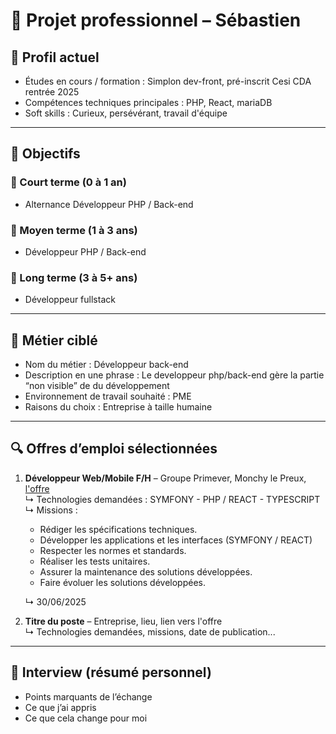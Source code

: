 # 💼 Projet professionnel – Sébastien

## 👤 Profil actuel
- Études en cours / formation : Simplon dev-front, pré-inscrit Cesi CDA rentrée 2025
- Compétences techniques principales : PHP, React, mariaDB
- Soft skills : Curieux, persévérant, travail d'équipe

---

## 🎯 Objectifs

### 🔹 Court terme (0 à 1 an)
- Alternance Développeur PHP / Back-end
### 🔹 Moyen terme (1 à 3 ans)
- Développeur PHP / Back-end
### 🔹 Long terme (3 à 5+ ans)
- Développeur fullstack

---

## 💼 Métier ciblé
- Nom du métier : Développeur back-end
- Description en une phrase : Le developpeur php/back-end gère la partie “non visible” de du développement 
- Environnement de travail souhaité : PME
- Raisons du choix : Entreprise à taille humaine

---

## 🔍 Offres d’emploi sélectionnées
1. **Développeur Web/Mobile F/H** – Groupe Primever, Monchy le Preux, [l'offre](https://careers.werecruit.io/fr/reseau-primever-france/offres/developpeur-webmobile-1f9e4b)  
   ↳ Technologies demandées : SYMFONY - PHP / REACT - TYPESCRIPT  
   ↳ Missions :
   - Rédiger les spécifications techniques.
   - Développer les applications et les interfaces (SYMFONY / REACT)
   - Respecter les normes et standards.
   - Réaliser les tests unitaires.
   - Assurer la maintenance des solutions développées.
   - Faire évoluer les solutions développées.
      
   ↳ 30/06/2025  

2. **Titre du poste** – Entreprise, lieu, lien vers l'offre  
   ↳ Technologies demandées, missions, date de publication...

---

## 🧠 Interview (résumé personnel)
- Points marquants de l’échange
- Ce que j’ai appris
- Ce que cela change pour moi
